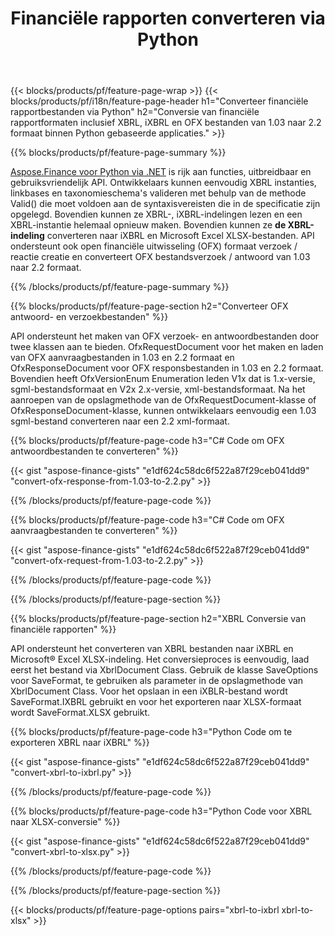 ﻿---
title: Financiële rapporten converteren via Python
url: /nl/python-net/conversion/
description:  Python code om financiële rapporten om te zetten in XBRL, iXBRL(inline xbrl) en OFX bestandsformaten via de Python bibliotheek.
---
{{< blocks/products/pf/feature-page-wrap >}}
{{< blocks/products/pf/i18n/feature-page-header h1="Converteer financiële rapportbestanden via Python" h2="Conversie van financiële rapportformaten inclusief XBRL, iXBRL en OFX bestanden van 1.03 naar 2.2 formaat binnen Python gebaseerde applicaties." >}}

{{% blocks/products/pf/feature-page-summary %}}

[Aspose.Finance voor Python via .NET](https://products.aspose.com/finance/python-net/) is rijk aan functies, uitbreidbaar en gebruiksvriendelijk API. Ontwikkelaars kunnen eenvoudig XBRL instanties, linkbases en taxonomieschema's valideren met behulp van de methode Valid() die moet voldoen aan de syntaxisvereisten die in de specificatie zijn opgelegd. Bovendien kunnen ze XBRL-, iXBRL-indelingen lezen en een XBRL-instantie helemaal opnieuw maken. Bovendien kunnen ze **de XBRL-indeling** converteren naar iXBRL en Microsoft Excel XLSX-bestanden. API ondersteunt ook open financiële uitwisseling (OFX) formaat verzoek / reactie creatie en converteert OFX bestandsverzoek / antwoord van 1.03 naar 2.2 formaat.

{{% /blocks/products/pf/feature-page-summary %}}

{{% blocks/products/pf/feature-page-section h2="Converteer OFX antwoord- en verzoekbestanden" %}}

API ondersteunt het maken van OFX verzoek- en antwoordbestanden door twee klassen aan te bieden. OfxRequestDocument voor het maken en laden van OFX aanvraagbestanden in 1.03 en 2.2 formaat en OfxResponseDocument voor OFX responsbestanden in 1.03 en 2.2 formaat. Bovendien heeft OfxVersionEnum Enumeration leden V1x dat is 1.x-versie, sgml-bestandsformaat en V2x 2.x-versie, xml-bestandsformaat. Na het aanroepen van de opslagmethode van de OfxRequestDocument-klasse of OfxResponseDocument-klasse, kunnen ontwikkelaars eenvoudig een 1.03 sgml-bestand converteren naar een 2.2 xml-formaat.


{{% blocks/products/pf/feature-page-code h3="C# Code om OFX antwoordbestanden te converteren" %}}

{{< gist "aspose-finance-gists" "e1df624c58dc6f522a87f29ceb041dd9" "convert-ofx-response-from-1.03-to-2.2.py" >}} 

{{% /blocks/products/pf/feature-page-code %}}

{{% blocks/products/pf/feature-page-code h3="C# Code om OFX aanvraagbestanden te converteren" %}}

{{< gist "aspose-finance-gists" "e1df624c58dc6f522a87f29ceb041dd9" "convert-ofx-request-from-1.03-to-2.2.py" >}} 

{{% /blocks/products/pf/feature-page-code %}}

{{% /blocks/products/pf/feature-page-section %}}

{{% blocks/products/pf/feature-page-section h2="XBRL Conversie van financiële rapporten" %}}

API ondersteunt het converteren van XBRL bestanden naar iXBRL en Microsoft® Excel XLSX-indeling. Het conversieproces is eenvoudig, laad eerst het bestand via XbrlDocument Class. Gebruik de klasse SaveOptions voor SaveFormat, te gebruiken als parameter in de opslagmethode van XbrlDocument Class. Voor het opslaan in een iXBLR-bestand wordt SaveFormat.IXBRL gebruikt en voor het exporteren naar XLSX-formaat wordt SaveFormat.XLSX gebruikt.

{{% blocks/products/pf/feature-page-code h3="Python Code om te exporteren XBRL naar iXBRL" %}}

{{< gist "aspose-finance-gists" "e1df624c58dc6f522a87f29ceb041dd9" "convert-xbrl-to-ixbrl.py" >}} 

{{% /blocks/products/pf/feature-page-code %}}

{{% blocks/products/pf/feature-page-code h3="Python Code voor XBRL naar XLSX-conversie" %}}

{{< gist "aspose-finance-gists" "e1df624c58dc6f522a87f29ceb041dd9" "convert-xbrl-to-xlsx.py" >}} 

{{% /blocks/products/pf/feature-page-code %}}

{{% /blocks/products/pf/feature-page-section %}}

{{< blocks/products/pf/feature-page-options pairs="xbrl-to-ixbrl xbrl-to-xlsx" >}}